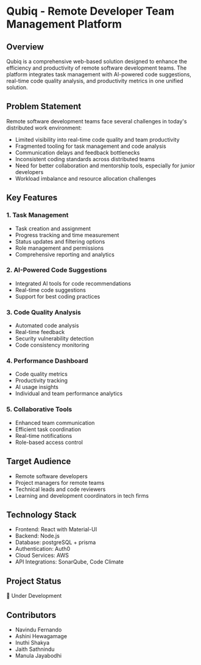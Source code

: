 # Qubiq - Remote Developer Team Management Platform

## Overview
Qubiq is a comprehensive web-based solution designed to enhance the efficiency and productivity of remote software development teams. The platform integrates task management with AI-powered code suggestions, real-time code quality analysis, and productivity metrics in one unified solution.

## Problem Statement
Remote software development teams face several challenges in today's distributed work environment:
- Limited visibility into real-time code quality and team productivity
- Fragmented tooling for task management and code analysis
- Communication delays and feedback bottlenecks
- Inconsistent coding standards across distributed teams
- Need for better collaboration and mentorship tools, especially for junior developers
- Workload imbalance and resource allocation challenges

## Key Features

### 1. Task Management
- Task creation and assignment
- Progress tracking and time measurement
- Status updates and filtering options
- Role management and permissions
- Comprehensive reporting and analytics

### 2. AI-Powered Code Suggestions
- Integrated AI tools for code recommendations
- Real-time code suggestions
- Support for best coding practices

### 3. Code Quality Analysis
- Automated code analysis
- Real-time feedback
- Security vulnerability detection
- Code consistency monitoring

### 4. Performance Dashboard
- Code quality metrics
- Productivity tracking
- AI usage insights
- Individual and team performance analytics

### 5. Collaborative Tools
- Enhanced team communication
- Efficient task coordination
- Real-time notifications
- Role-based access control

## Target Audience
- Remote software developers
- Project managers for remote teams
- Technical leads and code reviewers
- Learning and development coordinators in tech firms

## Technology Stack
- Frontend: React with Material-UI
- Backend: Node.js
- Database: postgreSQL + prisma
- Authentication: Auth0
- Cloud Services: AWS
- API Integrations: SonarQube, Code Climate

## Project Status
🚧 Under Development

## Contributors
- Navindu Fernando
- Ashini Hewagamage
- Inuthi Shakya
- Jaith Sathnindu
- Manula Jayabodhi
